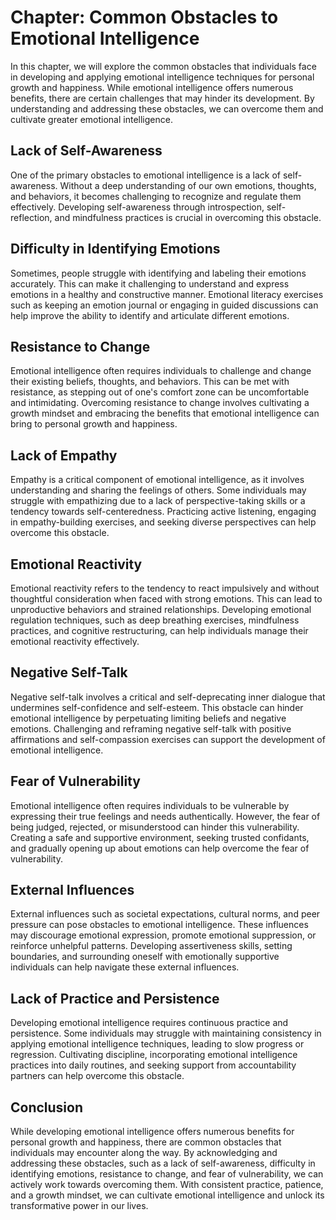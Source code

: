 Chapter: Common Obstacles to Emotional Intelligence
===================================================

In this chapter, we will explore the common obstacles that individuals face in developing and applying emotional intelligence techniques for personal growth and happiness. While emotional intelligence offers numerous benefits, there are certain challenges that may hinder its development. By understanding and addressing these obstacles, we can overcome them and cultivate greater emotional intelligence.

**Lack of Self-Awareness**
--------------------------

One of the primary obstacles to emotional intelligence is a lack of self-awareness. Without a deep understanding of our own emotions, thoughts, and behaviors, it becomes challenging to recognize and regulate them effectively. Developing self-awareness through introspection, self-reflection, and mindfulness practices is crucial in overcoming this obstacle.

**Difficulty in Identifying Emotions**
--------------------------------------

Sometimes, people struggle with identifying and labeling their emotions accurately. This can make it challenging to understand and express emotions in a healthy and constructive manner. Emotional literacy exercises such as keeping an emotion journal or engaging in guided discussions can help improve the ability to identify and articulate different emotions.

**Resistance to Change**
------------------------

Emotional intelligence often requires individuals to challenge and change their existing beliefs, thoughts, and behaviors. This can be met with resistance, as stepping out of one's comfort zone can be uncomfortable and intimidating. Overcoming resistance to change involves cultivating a growth mindset and embracing the benefits that emotional intelligence can bring to personal growth and happiness.

**Lack of Empathy**
-------------------

Empathy is a critical component of emotional intelligence, as it involves understanding and sharing the feelings of others. Some individuals may struggle with empathizing due to a lack of perspective-taking skills or a tendency towards self-centeredness. Practicing active listening, engaging in empathy-building exercises, and seeking diverse perspectives can help overcome this obstacle.

**Emotional Reactivity**
------------------------

Emotional reactivity refers to the tendency to react impulsively and without thoughtful consideration when faced with strong emotions. This can lead to unproductive behaviors and strained relationships. Developing emotional regulation techniques, such as deep breathing exercises, mindfulness practices, and cognitive restructuring, can help individuals manage their emotional reactivity effectively.

**Negative Self-Talk**
----------------------

Negative self-talk involves a critical and self-deprecating inner dialogue that undermines self-confidence and self-esteem. This obstacle can hinder emotional intelligence by perpetuating limiting beliefs and negative emotions. Challenging and reframing negative self-talk with positive affirmations and self-compassion exercises can support the development of emotional intelligence.

**Fear of Vulnerability**
-------------------------

Emotional intelligence often requires individuals to be vulnerable by expressing their true feelings and needs authentically. However, the fear of being judged, rejected, or misunderstood can hinder this vulnerability. Creating a safe and supportive environment, seeking trusted confidants, and gradually opening up about emotions can help overcome the fear of vulnerability.

**External Influences**
-----------------------

External influences such as societal expectations, cultural norms, and peer pressure can pose obstacles to emotional intelligence. These influences may discourage emotional expression, promote emotional suppression, or reinforce unhelpful patterns. Developing assertiveness skills, setting boundaries, and surrounding oneself with emotionally supportive individuals can help navigate these external influences.

**Lack of Practice and Persistence**
------------------------------------

Developing emotional intelligence requires continuous practice and persistence. Some individuals may struggle with maintaining consistency in applying emotional intelligence techniques, leading to slow progress or regression. Cultivating discipline, incorporating emotional intelligence practices into daily routines, and seeking support from accountability partners can help overcome this obstacle.

**Conclusion**
--------------

While developing emotional intelligence offers numerous benefits for personal growth and happiness, there are common obstacles that individuals may encounter along the way. By acknowledging and addressing these obstacles, such as a lack of self-awareness, difficulty in identifying emotions, resistance to change, and fear of vulnerability, we can actively work towards overcoming them. With consistent practice, patience, and a growth mindset, we can cultivate emotional intelligence and unlock its transformative power in our lives.

